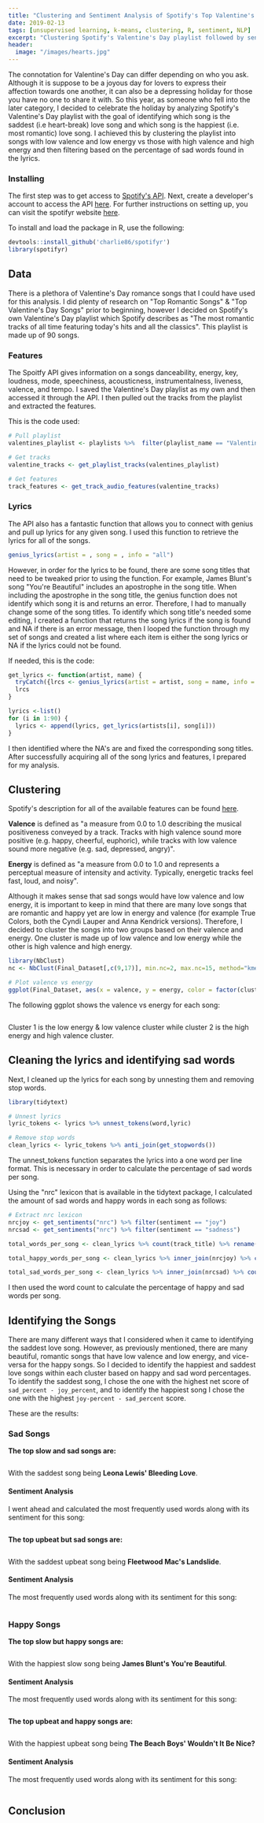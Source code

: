 ```yaml
---
title: "Clustering and Sentiment Analysis of Spotify's Top Valentine's Day Songs"
date: 2019-02-13
tags: [unsupervised learning, k-means, clustering, R, sentiment, NLP]
excerpt: "Clustering Spotify's Valentine's Day playlist followed by sentiment analysis"
header:
  image: "/images/hearts.jpg"
---
```


The connotation for Valentine's Day can differ depending on who you ask. Although it is suppose to be a joyous day for lovers to express their affection towards one another, it can also be a depressing holiday for those you have no one to share it with. So this year, as someone who fell into the later category, I decided to celebrate the holiday by analyzing Spotify's Valentine's Day playlist with the goal of identifying which song is the saddest (i.e heart-break) love song and which song is the happiest (i.e. most romantic) love song. I achieved this by clustering the playlist into songs with low valence and low energy vs those with high valence and high energy and then filtering based on the percentage of sad words found in the lyrics.

### Installing

The first step was to get access to [Spotify's API](https://developer.spotify.com/documentation/web-api/). Next, create a developer's account to access the API [here](https://developer.spotify.com/dashboard/). For further instructions on setting up, you can visit the spotifyr website [here](https://www.rcharlie.com/spotifyr/index.html).

To install and load the package in R, use the following:

```r
devtools::install_github('charlie86/spotifyr')
library(spotifyr)
```

## Data

There is a plethora of Valentine's Day romance songs that I could have used for this analysis. I did plenty of research on "Top Romantic Songs" & "Top Valentine's Day Songs" prior to beginning, however I decided on Spotify's own Valentine's Day playlist which Spotify describes as "The most romantic tracks of all time featuring today's hits and all the classics". This playlist is made up of 90 songs.

### Features
The Spoitfy API gives information on a songs danceability, energy, key, loudness, mode, speechiness, acousticness, instrumentalness, liveness, valence, and tempo. I saved the Valentine's Day playlist as my own and then accessed it through the API. I then pulled out the tracks from the playlist and extracted the features.

This is the code used:

```r
# Pull playlist
valentines_playlist <- playlists %>%  filter(playlist_name == "Valentine's Day Love")

# Get tracks
valentine_tracks <- get_playlist_tracks(valentines_playlist)

# Get features
track_features <- get_track_audio_features(valentine_tracks)
```

### Lyrics
The API also has a fantastic function that allows you to connect with genius and pull up lyrics for any given song. I used this function to retrieve the lyrics for all of the songs.

```r
genius_lyrics(artist = , song = , info = "all")
```

However, in order for the lyrics to be found, there are some song titles that need to be tweaked prior to using the function. For example, James Blunt's song "You're Beautiful" includes an apostrophe in the song title. When including the apostrophe in the song title, the genius function does not identify which song it is and returns an error. Therefore, I had to manually change some of the song titles. To identify which song title's needed some editing, I created a function that returns the song lyrics if the song is found and NA if there is an error message, then I looped the function through my set of songs and created a list where each item is either the song lyrics or NA if the lyrics could not be found.

If needed, this is the code:
```r
get_lyrics <- function(artist, name) {
  tryCatch({lrcs <- genius_lyrics(artist = artist, song = name, info = "simple")[1]}, error=function(e) {lrcs <<- NA})
  lrcs
}

lyrics <-list()
for (i in 1:90) {
  lyrics <- append(lyrics, get_lyrics(artists[i], song[i]))
}
```

I then identified where the NA's are and fixed the corresponding song titles. After successfully acquiring all of the song lyrics and features, I prepared for my analysis.

## Clustering
Spotify's description for all of the available features can be found [here](https://developer.spotify.com/documentation/web-api/reference/tracks/get-audio-features/).

**Valence** is defined as "a measure from 0.0 to 1.0 describing the musical positiveness conveyed by a track. Tracks with high valence sound more positive (e.g. happy, cheerful, euphoric), while tracks with low valence sound more negative (e.g. sad, depressed, angry)".

**Energy** is defined as "a measure from 0.0 to 1.0 and represents a perceptual measure of intensity and activity. Typically, energetic tracks feel fast, loud, and noisy".

Although it makes sense that sad songs would have low valence and low energy, it is important to keep in mind that there are many love songs that are romantic and happy yet are low in energy and valence (for example True Colors, both the Cyndi Lauper and Anna Kendrick versions). Therefore, I decided to cluster the songs into two groups based on their valence and energy. One cluster is made up of low valence and low energy while the other is high valence and high energy.

```r
library(NbClust)
nc <- NbClust(Final_Dataset[,c(9,17)], min.nc=2, max.nc=15, method="kmeans")

# Plot valence vs energy
ggplot(Final_Dataset, aes(x = valence, y = energy, color = factor(clusters))) + geom_point()
```
The following ggplot shows the valence vs energy for each song:

<img src="{{ site.url }}{{ site.baseurl }}/images/valencevsenergy.png" alt="" class="center">

Cluster 1 is the low energy & low valence cluster while cluster 2 is the high energy and high valence cluster.

## Cleaning the lyrics and identifying sad words

Next, I cleaned up the lyrics for each song by unnesting them and removing stop words.

```r
library(tidytext)

# Unnest lyrics
lyric_tokens <- lyrics %>% unnest_tokens(word,lyric)

# Remove stop words
clean_lyrics <- lyric_tokens %>% anti_join(get_stopwords())
```

The unnest_tokens function separates the lyrics into a one word per line format. This is necessary in order to calculate the percentage of sad words per song.

Using the "nrc" lexicon that is available in the tidytext package, I calculated the amount of sad words and happy words in each song as follows:

```r
# Extract nrc lexicon
nrcjoy <- get_sentiments("nrc") %>% filter(sentiment == "joy")
nrcsad <- get_sentiments("nrc") %>% filter(sentiment == "sadness")

total_words_per_song <- clean_lyrics %>% count(track_title) %>% rename(total_count = n)

total_happy_words_per_song <- clean_lyrics %>% inner_join(nrcjoy) %>% count(track_title) %>% rename(joy_count = n)

total_sad_words_per_song <- clean_lyrics %>% inner_join(nrcsad) %>% count(track_title) %>% rename(sad_count = n)
```

I then used the word count to calculate the percentage of happy and sad words per song.

## Identifying the Songs

There are many different ways that I considered when it came to identifying the saddest love song. However, as previously mentioned, there are many beautiful, romantic songs that have low valence and low energy, and vice-versa for the happy songs. So I decided to identify the happiest and saddest love songs within each cluster based on happy and sad word percentages. To identify the saddest song, I chose the one with the highest net score of `sad_percent - joy_percent`, and to identify the happiest song I chose the one with the highest `joy-percent - sad_percent` score.

These are the results:

### Sad Songs

**The top slow and sad songs are:**

<img src="{{ site.url }}{{ site.baseurl }}/images/slowsad.png" alt="" class="center">

With the saddest song being **Leona Lewis' Bleeding Love**.

#### Sentiment Analysis

I went ahead and calculated the most frequently used words along with its sentiment for this song:

<img src="{{ site.url }}{{ site.baseurl }}/images/leonalewis.png" alt="" class="center">

**The top upbeat but sad songs are:**

<img src="{{ site.url }}{{ site.baseurl }}/images/upbeatsad.png" alt="" class="center">

With the saddest upbeat song being **Fleetwood Mac's Landslide**.

#### Sentiment Analysis

The most frequently used words along with its sentiment for this song:

<img src="{{ site.url }}{{ site.baseurl }}/images/landslide.png" alt="" class="center">


### Happy Songs

**The top slow but happy songs are:**

<img src="{{ site.url }}{{ site.baseurl }}/images/slowhappy.png" alt="" class="center">

With the happiest slow song being **James Blunt's You're Beautiful**.

#### Sentiment Analysis

The most frequently used words along with its sentiment for this song:

<img src="{{ site.url }}{{ site.baseurl }}/images/jamesblunt.png" alt="" class="center">

**The top upbeat and happy songs are:**

<img src="{{ site.url }}{{ site.baseurl }}/images/upbeathappy.png" alt="" class="center">

With the happiest upbeat song being **The Beach Boys' Wouldn't It Be Nice?**

#### Sentiment Analysis

The most frequently used words along with its sentiment for this song:

<img src="{{ site.url }}{{ site.baseurl }}/images/beachboys.png" alt="" class="center">

## Conclusion
